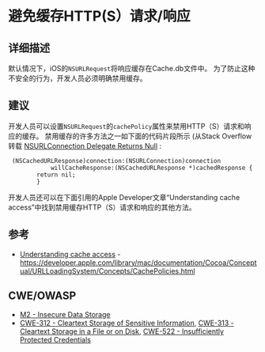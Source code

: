 # 避免缓存HTTP(S）请求/响应

## 详细描述

默认情况下，iOS的`NSURLRequest`将响应缓存在Cache.db文件中。 为了防止这种不安全的行为，开发人员必须明确禁用缓存。

## 建议

开发人员可以设置`NSURLRequest`的`cachePolicy`属性来禁用HTTP（S）请求和响应的缓存。 禁用缓存的许多方法之一如下面的代码片段所示 (从Stack Overflow转载 [NSURLConnection Delegate Returns Null](http://stackoverflow.com/questions/30667340/nsurlconnection-delegate-returns-null) :

```   
 (NSCachedURLResponse)connection:(NSURLConnection)connection
            willCacheResponse:(NSCachedURLResponse *)cachedResponse {
        return nil;
        }
```

开发人员还可以在下面引用的Apple Developer文章“Understanding cache access”中找到禁用缓存HTTP（S）请求和响应的其他方法。

## 参考

 * [Understanding cache access](https://developer.apple.com/library/mac/documentation/Cocoa/Conceptual/URLLoadingSystem/Concepts/CachePolicies.html) - https://developer.apple.com/library/mac/documentation/Cocoa/Conceptual/URLLoadingSystem/Concepts/CachePolicies.html

## CWE/OWASP

* [M2 - Insecure Data Storage](https://www.owasp.org/index.php/Mobile_Top_10_2016-M2-Insecure_Data_Storage)
* [CWE-312 - Cleartext Storage of Sensitive Information](http://cwe.mitre.org/data/definitions/312.html), [CWE-313 - Cleartext Storage in a File or on Disk](http://cwe.mitre.org/data/definitions/313.html), [CWE-522 - Insufficiently Protected Credentials](http://cwe.mitre.org/data/definitions/522.html)
